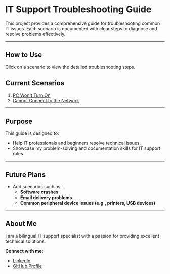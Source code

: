 # IT Support Troubleshooting Guide

This project provides a comprehensive guide for troubleshooting common IT issues. Each scenario is documented with clear steps to diagnose and resolve problems effectively.

---

## How to Use
Click on a scenario to view the detailed troubleshooting steps.

## Current Scenarios
1. [PC Won't Turn On](pc_wont_turn_on.md)
2. [Cannot Connect to the Network](network_issue.md)

---

## Purpose
This guide is designed to:
- Help IT professionals and beginners resolve technical issues.
- Showcase my problem-solving and documentation skills for IT support roles.

---

## Future Plans
- Add scenarios such as:
  - **Software crashes**
  - **Email delivery problems**
  - **Common peripheral device issues (e.g., printers, USB devices)**

---

## About Me 
I am a bilingual IT support specialist with a passion for providing excellent technical solutions.  

**Connect with me:**  
- [LinkedIn](https://www.linkedin.com/in/yuka-yamaguchi-214290342)  
- [GitHub Profile](https://github.com/JourneySculptor)
